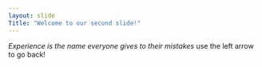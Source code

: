 ```yaml
---
layout: slide
Title: "Welcome to our second slide!"
---
```

*Experience is the name everyone gives to their mistakes*
use the left arrow to go back! 
